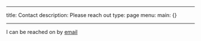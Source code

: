 ---
title: Contact
description: Please reach out
type: page
menu:
  main: {}

---

I can be reached on by [email](<wtowbin@gia.edu>)

<meta property="og:image" content="/images/Henry_Logo.jpg"/>
<meta property="og:title” content=“Henry Towbin”/>
